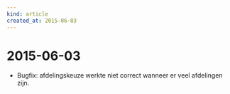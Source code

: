 ```yaml
---
kind: article
created_at: 2015-06-03
---
```


# 2015-06-03

* Bugfix: afdelingskeuze werkte niet correct wanneer er veel afdelingen zijn.

